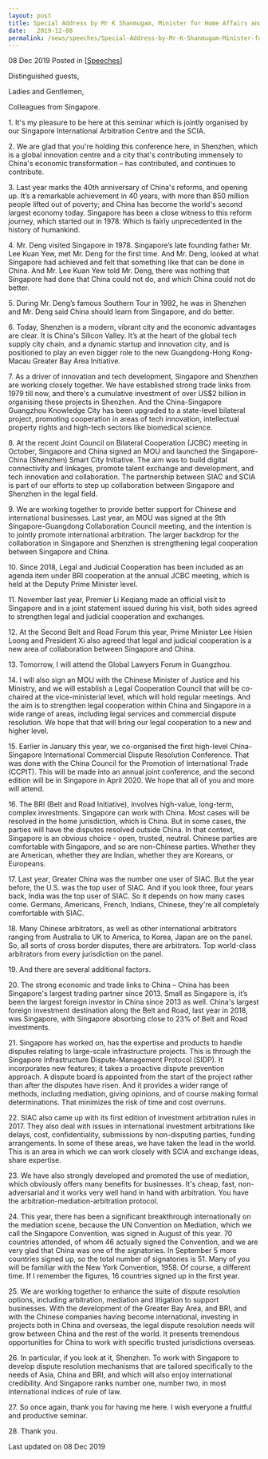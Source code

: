 ```yaml
---
layout: post
title: Special Address by Mr K Shanmugam, Minister for Home Affairs and Law, at the SIAC-SCIA Conference in Shenzhen, China
date:   2019-12-08
permalink: /news/speeches/Special-Address-by-Mr-K-Shanmugam-Minister-for-Home-Affairs-and-Law-at-the-SIAC-SCIA-Conference
---
```


08 Dec 2019 Posted in [[Speeches](/news/speeches)]

<p>Distinguished guests, </p>

<p>Ladies and Gentlemen,</p>

<p>Colleagues from Singapore.</p>

<p>1. It's my pleasure to be here at this seminar which is jointly organised by our Singapore International Arbitration Centre and the SCIA.</p>

<p>2. We are glad that you're holding this conference here, in Shenzhen, which is a global innovation centre and a city that's contributing immensely to China's economic transformation &ndash; has contributed, and continues to contribute.</p>

<p>3. Last year marks the 40th anniversary of China's reforms, and opening up. It&rsquo;s a remarkable achievement in 40 years, with more than 850 million people lifted out of poverty; and China has become the world's second largest economy today. Singapore has been a close witness to this reform journey, which started out in 1978. Which is fairly unprecedented in the history of humankind.</p>

<p>4. Mr. Deng visited Singapore in 1978. Singapore&rsquo;s late founding father Mr. Lee Kuan Yew, met Mr. Deng for the first time. And Mr. Deng, looked at what Singapore had achieved and felt that something like that can be done in China. And Mr. Lee Kuan Yew told Mr. Deng, there was nothing that Singapore had done that China could not do, and which China could not do better.</p>

<p>5. During Mr. Deng&rsquo;s famous Southern Tour in 1992, he was in Shenzhen and Mr. Deng said China should learn from Singapore, and do better. </p>

<p>6. Today, Shenzhen is a modern, vibrant city and the economic advantages are clear. It is China's Silicon Valley. It&rsquo;s at the heart of the global tech supply city chain, and a dynamic startup and innovation city, and is positioned to play an even bigger role to the new Guangdong-Hong Kong-Macau Greater Bay Area Initiative.</p>

<p>7. As a driver of innovation and tech development, Singapore and Shenzhen are working closely together. We have established strong trade links from 1979 till now, and there's a cumulative investment of over US$2 billion in organising these projects in Shenzhen. And the China-Singapore Guangzhou Knowledge City has been upgraded to a state-level bilateral project, promoting cooperation in areas of tech innovation, intellectual property rights and high-tech sectors like biomedical science.</p>

<p>8. At the recent Joint Council on Bilateral Cooperation (JCBC) meeting in October, Singapore and China signed an MOU and launched the Singapore-China (Shenzhen) Smart City Initiative. The aim was to build digital connectivity and linkages, promote talent exchange and development, and tech innovation and collaboration. The partnership between SIAC and SCIA is part of our efforts to step up collaboration between Singapore and Shenzhen in the legal field.</p>

<p>9. We are working together to provide better support for Chinese and international businesses. Last year, an MOU was signed at the 9th Singapore-Guangdong Collaboration Council meeting, and the intention is to jointly promote international arbitration. The larger backdrop for the collaboration in Singapore and Shenzhen is strengthening legal cooperation between Singapore and China. </p>

<p>10. Since 2018, Legal and Judicial Cooperation has been included as an agenda item under BRI cooperation at the annual JCBC meeting, which is held at the Deputy Prime Minister level.</p>

<p>11. November last year, Premier Li Keqiang made an official visit to Singapore and in a joint statement issued during his visit, both sides agreed to strengthen legal and judicial cooperation and exchanges. </p>

<p>12. At the Second Belt and Road Forum this year, Prime Minister Lee Hsien Loong and President Xi also agreed that legal and judicial cooperation is a new area of collaboration between Singapore and China. </p>

<p>13. Tomorrow, I will attend the Global Lawyers Forum in Guangzhou.</p>

<p>14. I will also sign an MOU with the Chinese Minister of Justice and his Ministry, and we will establish a Legal Cooperation Council that will be co-chaired at the vice-ministerial level, which will hold regular meetings. And the aim is to strengthen legal cooperation within China and Singapore in a wide range of areas, including legal services and commercial dispute resolution. We hope that that will bring our legal cooperation to a new and higher level.</p>

<p>15. Earlier in January this year, we co-organised the first high-level China-Singapore International Commercial Dispute Resolution Conference. That was done with the China Council for the Promotion of International Trade (CCPIT). This will be made into an annual joint conference, and the second edition will be in Singapore in April 2020. We hope that all of you and more will attend.</p>

<p>16. The BRI (Belt and Road Initiative), involves high-value, long-term, complex investments. Singapore can work with China. Most cases will be resolved in the home jurisdiction, which is China. But in some cases, the parties will have the disputes resolved outside China. In that context, Singapore is an obvious choice - open, trusted, neutral. Chinese parties are comfortable with Singapore, and so are non-Chinese parties. Whether they are American, whether they are Indian, whether they are Koreans, or Europeans.</p>

<p>17. Last year, Greater China was the number one user of SIAC. But the year before, the U.S. was the top user of SIAC. And if you look three, four years back, India was the top user of SIAC. So it depends on how many cases come. Germans, Americans, French, Indians, Chinese, they're all completely comfortable with SIAC. </p>

<p>18. Many Chinese arbitrators, as well as other international arbitrators ranging from Australia to UK to America, to Korea, Japan are on the panel. So, all sorts of cross border disputes, there are arbitrators. Top world-class arbitrators from every jurisdiction on the panel. </p>

<p>19. And there are several additional factors.</p>

<p>20. The strong economic and trade links to China &ndash; China has been Singapore's largest trading partner since 2013. Small as Singapore is, it&rsquo;s been the largest foreign investor in China since 2013 as well. China's largest foreign investment destination along the Belt and Road, last year in 2018, was Singapore, with Singapore absorbing close to 23% of Belt and Road investments.</p>

<p>21. Singapore has worked on, has the expertise and products to handle disputes relating to large-scale infrastructure projects. This is through the Singapore Infrastructure Dispute-Management Protocol (SIDP). It incorporates new features; it takes a proactive dispute prevention approach. A dispute board is appointed from the start of the project rather than after the disputes have risen. And it provides a wider range of methods, including mediation, giving opinions, and of course making formal determinations. That minimizes the risk of time and cost overruns.</p>

<p>22. SIAC also came up with its first edition of investment arbitration rules in 2017. They also deal with issues in international investment arbitrations like delays, cost, confidentiality, submissions by non-disputing parties, funding arrangements. In some of these areas, we have taken the lead in the world. This is an area in which we can work closely with SCIA and exchange ideas, share expertise. </p>

<p>23. We have also strongly developed and promoted the use of mediation, which obviously offers many benefits for businesses. It's cheap, fast, non-adversarial and it works very well hand in hand with arbitration. You have the arbitration-mediation-arbitration protocol. </p>

<p>24. This year, there has been a significant breakthrough internationally on the mediation scene, because the UN Convention on Mediation, which we call the Singapore Convention, was signed in August of this year. 70 countries attended, of whom 46 actually signed the Convention, and we are very glad that China was one of the signatories. In September 5 more countries signed up, so the total number of signatories is 51. Many of you will be familiar with the New York Convention, 1958. Of course, a different time. If I remember the figures, 16 countries signed up in the first year.</p>

<p>25. We are working together to enhance the suite of dispute resolution options, including arbitration, mediation and litigation to support businesses. With the development of the Greater Bay Area, and BRI, and with the Chinese companies having become international, investing in projects both in China and overseas, the legal dispute resolution needs will grow between China and the rest of the world. It presents tremendous opportunities for China to work with specific trusted jurisdictions overseas. </p>

<p>26. In particular, if you look at it, Shenzhen. To work with Singapore to develop dispute resolution mechanisms that are tailored specifically to the needs of Asia, China and BRI, and which will also enjoy international credibility. And Singapore ranks number one, number two, in most international indices of rule of law.</p>

<p>27. So once again, thank you for having me here. I wish everyone a fruitful and productive seminar.</p>

<p>28. Thank you.</p>

<p class="right-side-updated">Last updated on 08 Dec 2019</p> 
